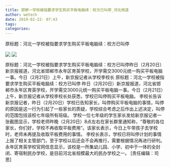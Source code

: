 ```yaml
---
title: 邯郸一学校被指要求学生购买平板电脑续：校方已叫停_河北频道
author: wetech
date: 2019-02-22- 07:43
tags: 
categories: 
---
```

原标题：河北一学校被指要求学生购买平板电脑续：校方已叫停
<!-- more -->
                
<img align="center" border="0" src="http://p1.ifengimg.com/a/2019_08/3b456155049081b_size39_w1080_h607.jpeg" />
                
<img align="center" border="0" src="http://p2.ifengimg.com/a/2016/0810/204c433878d5cf9size1_w16_h16.png" />
            
原标题：河北一学校被指要求学生购买平板电脑续：校方已叫停昨日（2月20日）新京报报道，河北省邯郸市永年区育英学校，开学需交3000元统一购买平板电脑一事。今日（2月21日）上午，新京报记者从学校李校长
原标题：河北一学校被指要求学生购买平板电脑续：校方已叫停
昨日（2月20日）新京报报道，河北省邯郸市永年区育英学校，开学需交3000元统一购买平板电脑一事。今日（2月21日）上午，新京报记者从学校李校长处获悉，学校已叫停购买平板电脑。
李校长告诉新京报记者，昨日（2月20日）学校已告知家长，叫停购买平板电脑的事情，叫停的原因是这一行为引起了一些家长的质疑，学校综合考虑之后作出上述决定，叫停的范围包括该校七年级所有班级。
学校一位七年级的学生家长发给新京报记者一张截图显示，学校老师昨晚（2月20日）8点左右在家长群里通知称，“尊敬的各位家长，你们好，学校不再收取平板费用”。该家长表示，今日上午带孩子去学校时，老师未再提及收取平板费用的事情。
李校长表示，学校已将叫停计划的事情上报了相关主管部门，至于学校以后还会不会再推行，需要根据情况再进行研判。
永年区育英学校官网信息显示，该校是一所集幼儿园、小学、初中于一体的全封闭、寄宿制民办学校，是目前河北省规模最大的民办学校之一。
[责任编辑：司思]
            
